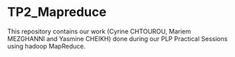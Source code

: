 # TP2_Mapreduce
This repository contains our work (Cyrine CHTOUROU, Mariem MEZGHANNI and Yasmine CHEIKH) done during our PLP Practical Sessions using hadoop MapReduce. 
